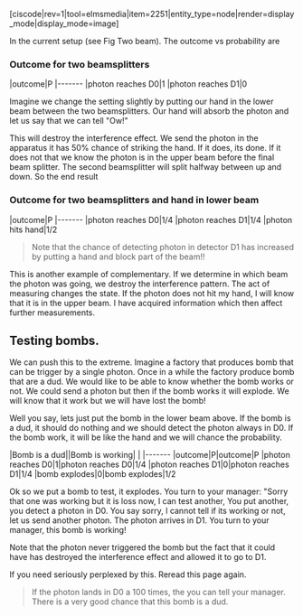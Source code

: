 [ciscode|rev=1|tool=elmsmedia|item=2251|entity_type=node|render=display_mode|display_mode=image]


In the current setup (see Fig Two beam). The outcome vs probability are

### Outcome for two beamsplitters

|outcome|P
|-------
|photon reaches D0|1
|photon reaches D1|0

Imagine we change the setting slightly by putting our hand in the lower beam between the two beamsplitters. Our hand will absorb the photon and let us say that we can tell "Ow!" 

 This will destroy the interference effect. We send the photon in the apparatus it has 50% chance of striking the hand. If it does, its done. If it does not that we know the photon is in the upper beam before the final beam splitter. The second beamsplitter will split halfway between up and down. So the end result
 
 ### Outcome for two beamsplitters and hand in lower beam

|outcome|P
|-------
|photon reaches D0|1/4
|photon reaches D1|1/4
|photon hits hand|1/2

> Note that the chance of detecting photon in detector D1 has increased by putting a hand and block part of the beam!!

This is another example of complementary. If we determine in which beam the photon was going, we destroy the interference pattern. The act of measuring changes the state. If the photon does not hit my hand, I will know that it is in the upper beam. I have acquired information which then affect further measurements. 

## Testing bombs. 

We can push this to the extreme. Imagine a factory that produces bomb that can be trigger by a single photon. Once in a while the factory produce bomb that are a dud. We would like to be able to know whether the bomb works or not. We could send a photon but then if the bomb works it will explode. We will know that it work but we will have lost the bomb!

Well you say, lets just put the bomb in the lower beam above. If the bomb is a dud, it should do nothing and we should detect the photon always in D0. If the bomb work, it will be like the hand and we will chance the probability. 

|Bomb is a dud||Bomb is working| |
|-------
|outcome|P|outcome|P
|photon reaches D0|1|photon reaches D0|1/4
|photon reaches D1|0|photon reaches D1|1/4
|bomb explodes|0|bomb explodes|1/2

Ok so we put a bomb to test, it explodes. You turn to your manager: "Sorry that one was working but it is loss now, I can test another, You put another, you detect a photon in D0. You say sorry, I cannot tell if its working or not, let us send another photon. The photon arrives in D1. You turn to your manager, this bomb is working!

Note that the photon never triggered the bomb but the fact that it could have has destroyed the interference effect and allowed it to go to D1.

If you need seriously perplexed by this. Reread this page again. 

> If the photon lands in D0 a 100 times, the you can tell your manager. There is a very good chance that this bomb is a dud. 